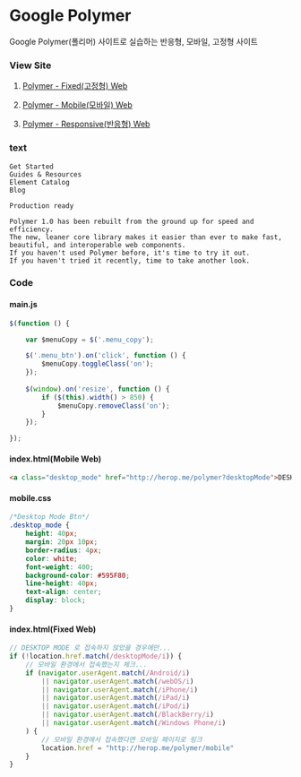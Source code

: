 # Google Polymer

Google Polymer(폴리머) 사이트로 실습하는 반응형, 모바일, 고정형 사이트

### View Site

1. [Polymer - Fixed(고정형) Web](http://herop.me/polymer/)

1. [Polymer - Mobile(모바일) Web](http://herop.me/polymer/mobile)

1. [Polymer - Responsive(반응형) Web](http://herop.me/polymer/responsive)

### text

```text
Get Started
Guides & Resources
Element Catalog
Blog

Production ready

Polymer 1.0 has been rebuilt from the ground up for speed and efficiency.
The new, leaner core library makes it easier than ever to make fast, beautiful, and interoperable web components.
If you haven't used Polymer before, it's time to try it out.
If you haven't tried it recently, time to take another look.
```

### Code

#### main.js

```js
$(function () {

    var $menuCopy = $('.menu_copy');

    $('.menu_btn').on('click', function () {
        $menuCopy.toggleClass('on');
    });
    
    $(window).on('resize', function () {
        if ($(this).width() > 850) {
            $menuCopy.removeClass('on');
        }
    });

});
```

#### index.html(Mobile Web)

```html
<a class="desktop_mode" href="http://herop.me/polymer?desktopMode">DESKTOP MODE</a>
```

#### mobile.css

```css
/*Desktop Mode Btn*/
.desktop_mode {
    height: 40px;
    margin: 20px 10px;
    border-radius: 4px;
    color: white;
    font-weight: 400;
    background-color: #595F80;
    line-height: 40px;
    text-align: center;
    display: block;
}
```

#### index.html(Fixed Web)

```js
// DESKTOP MODE 로 접속하지 않았을 경우에만...
if (!location.href.match(/desktopMode/i)) {
    // 모바일 환경에서 접속했는지 체크...
    if (navigator.userAgent.match(/Android/i)
        || navigator.userAgent.match(/webOS/i)
        || navigator.userAgent.match(/iPhone/i)
        || navigator.userAgent.match(/iPad/i)
        || navigator.userAgent.match(/iPod/i)
        || navigator.userAgent.match(/BlackBerry/i)
        || navigator.userAgent.match(/Windows Phone/i)
    ) {
        // 모바일 환경에서 접속했다면 모바일 페이지로 링크
        location.href = "http://herop.me/polymer/mobile"
    }
}
```
